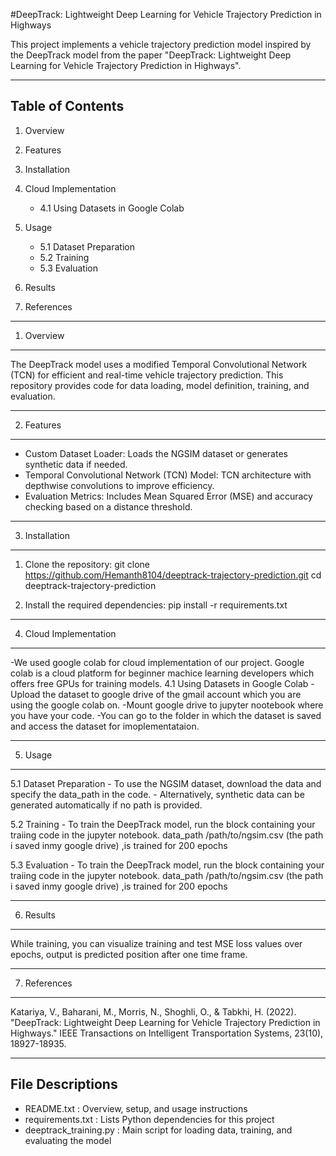 #DeepTrack: Lightweight Deep Learning for Vehicle Trajectory Prediction in Highways

This project implements a vehicle trajectory prediction model inspired by the DeepTrack model from the paper 
"DeepTrack: Lightweight Deep Learning for Vehicle Trajectory Prediction in Highways".

--------------------------------------------------------------------------------
Table of Contents
--------------------------------------------------------------------------------

1. Overview

2. Features

3. Installation

4. Cloud Implementation
   - 4.1 Using Datasets in Google Colab

5. Usage
   - 5.1 Dataset Preparation
   - 5.2 Training
   - 5.3 Evaluation

6. Results

7. References


--------------------------------------------------------------------------------
1. Overview
--------------------------------------------------------------------------------
The DeepTrack model uses a modified Temporal Convolutional Network (TCN) for efficient and real-time vehicle 
trajectory prediction. This repository provides code for data loading, model definition, training, and evaluation.

--------------------------------------------------------------------------------
2. Features
--------------------------------------------------------------------------------
- Custom Dataset Loader: Loads the NGSIM dataset or generates synthetic data if needed.
- Temporal Convolutional Network (TCN) Model: TCN architecture with depthwise convolutions to improve efficiency.
- Evaluation Metrics: Includes Mean Squared Error (MSE) and accuracy checking based on a distance threshold.

--------------------------------------------------------------------------------
3. Installation
--------------------------------------------------------------------------------
1. Clone the repository:
   git clone https://github.com/Hemanth8104/deeptrack-trajectory-prediction.git
   cd deeptrack-trajectory-prediction

2. Install the required dependencies:
   pip install -r requirements.txt

--------------------------------------------------------------------------------
4. Cloud Implementation
--------------------------------------------------------------------------------
-We used google colab for cloud implementation of our project. 
Google colab is a cloud platform for beginner machice learning developers which offers free GPUs for training models.
4.1 Using Datasets in Google Colab
    -Upload the dataset to google drive of the gmail account which you are using the google colab on.
    -Mount google drive to jupyter nootebook where you have your code.
    -You can go to the folder in which the dataset is saved and access the dataset for imoplementataion.
    
--------------------------------------------------------------------------------
5. Usage
--------------------------------------------------------------------------------
5.1 Dataset Preparation
    - To use the NGSIM dataset, download the data and specify the data_path in the code.
    - Alternatively, synthetic data can be generated automatically if no path is provided.

5.2 Training
    - To train the DeepTrack model, run the block containing your traiing code in the jupyter notebook.
      data_path /path/to/ngsim.csv (the path i saved inmy google drive) ,is trained for 200 epochs

5.3 Evaluation
    - To train the DeepTrack model, run the block containing your traiing code in the jupyter notebook.
      data_path /path/to/ngsim.csv (the path i saved inmy google drive) ,is trained for 200 epochs

--------------------------------------------------------------------------------
6. Results
--------------------------------------------------------------------------------
While training, you can visualize training and test MSE loss values over epochs, output is predicted position after one time frame.

--------------------------------------------------------------------------------
7. References
--------------------------------------------------------------------------------
Katariya, V., Baharani, M., Morris, N., Shoghli, O., & Tabkhi, H. (2022). 
"DeepTrack: Lightweight Deep Learning for Vehicle Trajectory Prediction in Highways."
IEEE Transactions on Intelligent Transportation Systems, 23(10), 18927-18935.

--------------------------------------------------------------------------------
File Descriptions
--------------------------------------------------------------------------------
- README.txt                : Overview, setup, and usage instructions
- requirements.txt          : Lists Python dependencies for this project
- deeptrack_training.py     : Main script for loading data, training, and evaluating the model

